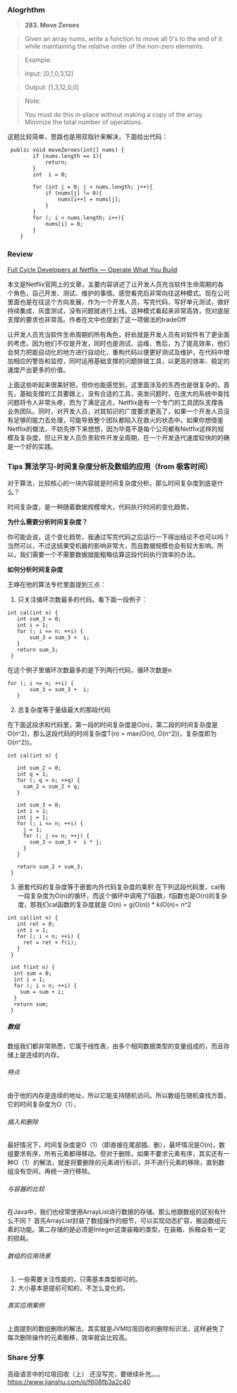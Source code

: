 ### Alogrhthm

> **283. Move Zeroes**

> Given an array nums, write a function to move all 0's to the end of it while maintaining the relative order of the non-zero elements.

> Example:
> 
> Input: [0,1,0,3,12]

> Output: [1,3,12,0,0]

> Note:
> 
> You must do this in-place without making a copy of the array.
> Minimize the total number of operations.

这题比较简单，思路也是用双指针来解决，下面给出代码：
```
 public void moveZeroes(int[] nums) {
        if (nums.length == 1){
            return;
        }
        int  i = 0;

        for (int j = 0; j < nums.length; j++){
            if (nums[j] != 0){
                nums[i++] = nums[j];
            }
        }
        for (; i < nums.length; i++){
            nums[i] = 0;
        }
    }
```


### Review
[Full Cycle Developers at Netflix — Operate What You Build](https://medium.com/netflix-techblog/full-cycle-developers-at-netflix-a08c31f83249)

本文是Netflix官网上的文章，主要内容讲述了让开发人员充当软件生命周期的各个角色，自己开发、测试、维护的事情。感觉看完后非常向往这种模式。现在公司里面也是在往这个方向发展，作为一个开发人员，写完代码，写好单元测试，做好持续集成，灰度测试，没有问题就进行上线。这种模式看起来非常高效，但对底层支撑的要求也非常高。作者在文中也提到了这一项做法的tradeOff

让开发人员充当软件生命周期的所有角色，好处就是开发人员有对软件有了更全面的考虑，因为他们不仅是开发，同时也是测试、运维、售后，为了提高效率，他们会努力把能自动化的地方进行自动化，重构代码以便更好测试及维护，在代码中增加相应的警告和监控，同时运用基础支撑的问题排错工具，以更高的效率、稳定的速度产出更多的价值。

上面这些听起来很美好把，但你也能感觉到，这里面涉及的东西也是很复杂的，首先，基础支撑的工具要跟上，没有合适的工具，突发问题时，在庞大的系统中查找问题将令人非常头疼，而为了满足这点，Netflix是有一个专门的工具团队支撑各业务团队。同时，对开发人员，对其知识的广度要求更高了，如果一个开发人员没有足够的能力去处理，可能导致整个团队都陷入在救火的状态中。如果你想借鉴Netflix的做法，不妨先停下来想想，因为毕竟不是每个公司都有Netflix这样的规模及复杂度。但让开发人员负责软件开发全周期，在一个开发迭代速度较快的的确是一个好的实践。

### Tips 算法学习-时间复杂度分析及数组的应用（from 极客时间）

对于算法，比较核心的一块内容就是时间复杂度分析。那么时间复杂度到底是什么？

时间复杂度，是一种随着数据规模增大，代码执行时间的变化趋势。

**为什么需要分析时间复杂度？**

你可能会说，这个变化趋势，我通过写完代码之后运行一下得出结论不也可以吗？当然可以，不过这结果受机器的影响非常大，而且数据规模也会有较大影响。所以，我们需要一个不需要数据就能粗略估算这段代码执行效率的办法。

**如何分析时间复杂度**

王峥在他的算法专栏里面提到三点：
1. 只关注循环次数最多的代码。看下面一段例子：
```
int cal(int n) {
   int sum_3 = 0;
   int i = 1;
   for (; i <= n; ++i) {
       sum_3 = sum_3 +  i;
   }
   return sum_3;
 }
```
在这个例子里循环次数最多的是下列两行代码，循环次数是n
 
```
for (; i <= n; ++i) {
       sum_3 = sum_3 +  i;
   }
```
2. 总复杂度等于量级最大的那段代码

在下面这段求和代码里，第一段的时间复杂度是O(n)，第二段的时间复杂度是O(n^2)，那么这段代码的时间复杂度T(n) = max(O(n), O(n^2))，复杂度即为O(n^2))。

```
int cal(int n) {

   int sum_2 = 0;
   int q = 1;
   for (; q < n; ++q) {
     sum_2 = sum_2 + q;
   }
 
   int sum_3 = 0;
   int i = 1;
   int j = 1;
   for (; i <= n; ++i) {
     j = 1; 
     for (; j <= n; ++j) {
       sum_3 = sum_3 +  i * j;
     }
   }
 
   return sum_2 + sum_3;
 }
```


3. 嵌套代码的复杂度等于嵌套内外代码复杂度的乘积
在下列这段代码里，cal有一段复杂度为O(n)的循环，而这个循环中调用了f函数，f函数也是O(n)的复杂度，那我们cal函数的复杂度就是
O(n) = g(O(n)) * k(O(n)= n^2
```
int cal(int n) {
   int ret = 0; 
   int i = 1;
   for (; i < n; ++i) {
     ret = ret + f(i);
   } 
 } 
 
 int f(int n) {
  int sum = 0;
  int i = 1;
  for (; i < n; ++i) {
    sum = sum + i;
  } 
  return sum;
 }
```

##### **数组**

数组我们都非常熟悉，它属于线性表，由多个相同数据类型的变量组成的，而且存储上是连续的内存。
###### 特点

由于他的内存是连续的地址，所以它能支持随机访问。所以数组在随机查找方面，它的时间复杂度为O（1），
###### 插入和删除
最好情况下，时间复杂度是O（1）（即直接在尾部插、删），最坏情况是O(n)，数组要求有序，所有元素都得移动。但对于删除，如果不要求元素有序，其实还有一种O（1）的解法，就是将要删除的元素进行标识，并不进行元素的移除，直到数组没有空间，再统一进行移除。
###### 与容器的比较
在Java中，我们也经常使用ArrayList进行数据的存储。那么他跟数组的区别有什么不同？
首先ArrayList封装了数组操作的细节，可以实现动态扩容，搬运数组元素的功能。第二存储的是必须是Integer这类装箱的类型，在装箱、拆箱会有一定的损耗。
###### 数组的应用场景
1. 一些需要关注性能的，只需基本类型即可的。
2. 大小基本是提前可知的，不怎么变化的。

###### 真实应用案例
上面提到的数组删除的解法，其实就是JVM垃圾回收的删除标识法，这样避免了每次删除操作的元素搬移，效率就会比较高。

### Share 分享
高级语言中的垃圾回收（上） 还没写完，要继续补充。。。
https://www.jianshu.com/p/f608fb3a2c40